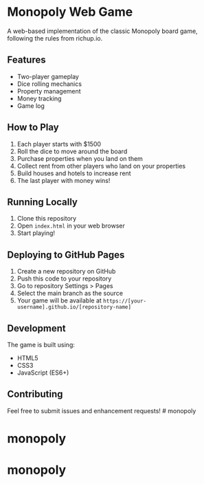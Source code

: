 # Monopoly Web Game

A web-based implementation of the classic Monopoly board game, following the rules from richup.io.

## Features

- Two-player gameplay
- Dice rolling mechanics
- Property management
- Money tracking
- Game log

## How to Play

1. Each player starts with $1500
2. Roll the dice to move around the board
3. Purchase properties when you land on them
4. Collect rent from other players who land on your properties
5. Build houses and hotels to increase rent
6. The last player with money wins!

## Running Locally

1. Clone this repository
2. Open `index.html` in your web browser
3. Start playing!

## Deploying to GitHub Pages

1. Create a new repository on GitHub
2. Push this code to your repository
3. Go to repository Settings > Pages
4. Select the main branch as the source
5. Your game will be available at `https://[your-username].github.io/[repository-name]`

## Development

The game is built using:
- HTML5
- CSS3
- JavaScript (ES6+)

## Contributing

Feel free to submit issues and enhancement requests! # monopoly
# monopoly
# monopoly
